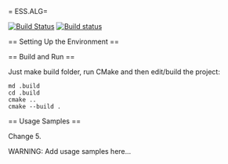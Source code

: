 = ESS.ALG=

[![Build Status](https://travis-ci.org/zhenyatnk/ess.alg.svg?branch=master)](https://travis-ci.org/zhenyatnk/ess.alg)
[![Build status](https://ci.appveyor.com/api/projects/status/3bi1qx2b0uwl03r5?svg=true)](https://ci.appveyor.com/project/zhenyatnk/ess-alg)

== Setting Up the Environment ==

== Build and Run ==

Just make build folder, run CMake and then edit/build the project:

```
md .build
cd .build
cmake ..
cmake --build .
```
== Usage Samples ==

Change 5.

WARNING: Add usage samples here...
